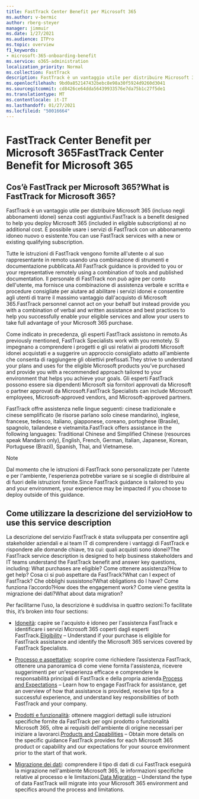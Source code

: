 ```yaml
---
title: FastTrack Center Benefit per Microsoft 365
ms.author: v-bermic
author: rberg-steyer
manager: jimmuir
ms.date: 1/27/2021
ms.audience: ITPro
ms.topic: overview
f1_keywords:
- microsoft-365-onboarding-benefit
ms.service: o365-administration
localization_priority: Normal
ms.collection: FastTrack
description: FastTrack è un vantaggio utile per distribuire Microsoft 365 (incluso negli abbonamenti idonei) senza costi aggiuntivi. È possibile usare i servizi di FastTrack con un abbonamento idoneo nuovo o esistente.
ms.openlocfilehash: 9bd0a852147432bebc8e98a30f5924d9260d3041
ms.sourcegitcommit: cd8426ce64dda56439933576e7da75b1c27f5de1
ms.translationtype: MT
ms.contentlocale: it-IT
ms.lasthandoff: 01/27/2021
ms.locfileid: "50016664"
---
```

# <a name="fasttrack-center-benefit-for-microsoft-365"></a><span data-ttu-id="99668-104">FastTrack Center Benefit per Microsoft 365</span><span class="sxs-lookup"><span data-stu-id="99668-104">FastTrack Center Benefit for Microsoft 365</span></span>

## <a name="what-is-fasttrack-for-microsoft-365"></a><span data-ttu-id="99668-105">Cos’è FastTrack per Microsoft 365?</span><span class="sxs-lookup"><span data-stu-id="99668-105">What is FastTrack for Microsoft 365?</span></span>

<span data-ttu-id="99668-106">FastTrack è un vantaggio utile per distribuire Microsoft 365 (incluso negli abbonamenti idonei) senza costi aggiuntivi.</span><span class="sxs-lookup"><span data-stu-id="99668-106">FastTrack is a benefit designed to help you deploy Microsoft 365 (included in eligible subscriptions) at no additional cost.</span></span> <span data-ttu-id="99668-107">È possibile usare i servizi di FastTrack con un abbonamento idoneo nuovo o esistente.</span><span class="sxs-lookup"><span data-stu-id="99668-107">You can use FastTrack services with a new or existing qualifying subscription.</span></span>

<span data-ttu-id="99668-108">Tutte le istruzioni di FastTrack vengono fornite all'utente o al suo rappresentante in remoto usando una combinazione di strumenti e documentazione pubblicata.</span><span class="sxs-lookup"><span data-stu-id="99668-108">All FastTrack guidance is provided to you or your representative remotely using a combination of tools and published documentation.</span></span> <span data-ttu-id="99668-109">Il personale di FastTrack non può agire per conto dell'utente, ma fornisce una combinazione di assistenza verbale e scritta e procedure consigliate per aiutare ad abilitare i servizi idonei e consentire agli utenti di trarre il massimo vantaggio dall'acquisto di Microsoft 365.</span><span class="sxs-lookup"><span data-stu-id="99668-109">FastTrack personnel cannot act on your behalf but instead provide you with a combination of verbal and written assistance and best practices to help you successfully enable your eligible services and allow your users to take full advantage of your Microsoft 365 purchase.</span></span>

<span data-ttu-id="99668-110">Come indicato in precedenza, gli esperti FastTrack assistono in remoto.</span><span class="sxs-lookup"><span data-stu-id="99668-110">As previously mentioned, FastTrack Specialists work with you remotely.</span></span> <span data-ttu-id="99668-111">Si impegnano a comprendere i progetti e gli usi relativi ai prodotti Microsoft idonei acquistati e a suggerire un approccio consigliato adatto all'ambiente che consenta di raggiungere gli obiettivi prefissati.</span><span class="sxs-lookup"><span data-stu-id="99668-111">They strive to understand your plans and uses for the eligible Microsoft products you’ve purchased and provide you with a recommended approach tailored to your environment that helps you achieve your goals.</span></span> <span data-ttu-id="99668-112">Gli esperti FastTrack possono essere sia dipendenti Microsoft sia fornitori approvati da Microsoft o partner approvati da Microsoft.</span><span class="sxs-lookup"><span data-stu-id="99668-112">FastTrack Specialists can include Microsoft employees, Microsoft-approved vendors, and Microsoft-approved partners.</span></span>

<span data-ttu-id="99668-113">FastTrack offre assistenza nelle lingue seguenti: cinese tradizionale e cinese semplificato (le risorse parlano solo cinese mandarino), inglese, francese, tedesco, italiano, giapponese, coreano, portoghese (Brasile), spagnolo, tailandese e vietnamita.</span><span class="sxs-lookup"><span data-stu-id="99668-113">FastTrack offers assistance in the following languages: Traditional Chinese and Simplified Chinese (resources speak Mandarin only), English, French, German, Italian, Japanese, Korean, Portuguese (Brazil), Spanish, Thai, and Vietnamese.</span></span>

> [!NOTE]
> <span data-ttu-id="99668-114">Dal momento che le istruzioni di FastTrack sono personalizzate per l’utente e per l'ambiente, l'esperienza potrebbe variare se si sceglie di distribuire al di fuori delle istruzioni fornite.</span><span class="sxs-lookup"><span data-stu-id="99668-114">Since FastTrack guidance is tailored to you and your environment, your experience may be impacted if you choose to deploy outside of this guidance.</span></span>

## <a name="how-to-use-this-service-description"></a><span data-ttu-id="99668-115">Come utilizzare la descrizione del servizio</span><span class="sxs-lookup"><span data-stu-id="99668-115">How to use this service description</span></span>

<span data-ttu-id="99668-116">La descrizione del servizio FastTrack è stata sviluppata per consentire agli stakeholder aziendali e ai team IT di comprendere i vantaggi di FastTrack e rispondere alle domande chiave, tra cui: quali acquisti sono idonei?</span><span class="sxs-lookup"><span data-stu-id="99668-116">The FastTrack service description is designed to help business stakeholders and IT teams understand the FastTrack benefit and answer key questions, including: What purchases are eligible?</span></span> <span data-ttu-id="99668-117">Come ottenere assistenza?</span><span class="sxs-lookup"><span data-stu-id="99668-117">How to get help?</span></span> <span data-ttu-id="99668-118">Cosa ci si può aspettare da FastTrack?</span><span class="sxs-lookup"><span data-stu-id="99668-118">What can I expect of FastTrack?</span></span> <span data-ttu-id="99668-119">Che obblighi sussistono?</span><span class="sxs-lookup"><span data-stu-id="99668-119">What obligations do I have?</span></span> <span data-ttu-id="99668-120">Come funziona l’accordo?</span><span class="sxs-lookup"><span data-stu-id="99668-120">How does the engagement work?</span></span> <span data-ttu-id="99668-121">Come viene gestita la migrazione dei dati?</span><span class="sxs-lookup"><span data-stu-id="99668-121">What about data migration?</span></span>

<span data-ttu-id="99668-122">Per facilitarne l’uso, la descrizione è suddivisa in quattro sezioni:</span><span class="sxs-lookup"><span data-stu-id="99668-122">To facilitate this, it’s broken into four sections:</span></span>

  - <span data-ttu-id="99668-123">[Idoneità](eligibility.md): capire se l'acquisto è idoneo per l'assistenza FastTrack e identificare i servizi Microsoft 365 coperti dagli esperti FastTrack.</span><span class="sxs-lookup"><span data-stu-id="99668-123">[Eligibility](eligibility.md) – Understand if your purchase is eligible for FastTrack assistance and identify the Microsoft 365 services covered by FastTrack Specialists.</span></span>

  - <span data-ttu-id="99668-124">[Processo e aspettative](process-and-expectations.md): scoprire come richiedere l’assistenza FastTrack, ottenere una panoramica di come viene fornita l'assistenza, ricevere suggerimenti per un'esperienza efficace e comprendere le responsabilità principali di FastTrack e della propria azienda.</span><span class="sxs-lookup"><span data-stu-id="99668-124">[Process and Expectations](process-and-expectations.md) – Learn how to engage FastTrack for assistance, get an overview of how that assistance is provided, receive tips for a successful experience, and understand key responsibilities of both FastTrack and your company.</span></span>

  - <span data-ttu-id="99668-125">[Prodotti e funzionalità](products-and-capabilities.md): ottenere maggiori dettagli sulle istruzioni specifiche fornite da FastTrack per ogni prodotto o funzionalità Microsoft 365, oltre ai requisiti dell'ambiente di origine necessari per iniziare a lavorarci.</span><span class="sxs-lookup"><span data-stu-id="99668-125">[Products and Capabilities](products-and-capabilities.md) – Obtain more details on the specific guidance FastTrack provides for each Microsoft 365 product or capability and our expectations for your source environment prior to the start of that work.</span></span>

  - <span data-ttu-id="99668-126">[Migrazione dei dati](data-migration.md): comprendere il tipo di dati di cui FastTrack eseguirà la migrazione nell'ambiente Microsoft 365, le informazioni specifiche relative al processo e le limitazioni.</span><span class="sxs-lookup"><span data-stu-id="99668-126">[Data Migration](data-migration.md) – Understand the type of data FastTrack will migrate into your Microsoft 365 environment and specifics around the process and limitations.</span></span>
